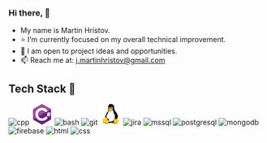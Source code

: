 ### Hi there, 👋
- My name is Martin Hristov.
- ⭐ I’m currently focused on my overall technical improvement.
- 👷 I am open to project ideas and opportunities.
- 📫 Reach me at: j.martinhristov@gmail.com

## Tech Stack 🚀
<p>
<img src="https://cdn.jsdelivr.net/gh/devicons/devicon@latest/icons/cplusplus/cplusplus-original.svg" alt="cpp" width="42" height="42" />         
<img src="https://raw.githubusercontent.com/devicons/devicon/master/icons/csharp/csharp-original.svg" alt="csharp" width="42" height="42" />
<img src="https://www.vectorlogo.zone/logos/gnu_bash/gnu_bash-icon.svg" alt="bash" width="42" height="42" />
<img src="https://www.vectorlogo.zone/logos/git-scm/git-scm-icon.svg" alt="git" width="42" height="42" />
<img src="https://raw.githubusercontent.com/devicons/devicon/master/icons/linux/linux-original.svg" alt="linux" width="42" height="42" />
<img src="https://cdn.jsdelivr.net/gh/devicons/devicon@latest/icons/jira/jira-original.svg"  alt="jira" width="42" height="42"/>
<img src="https://cdn.jsdelivr.net/gh/devicons/devicon@latest/icons/microsoftsqlserver/microsoftsqlserver-original.svg" alt="mssql" width="42" height="42"/>
<img src="https://cdn.jsdelivr.net/gh/devicons/devicon@latest/icons/postgresql/postgresql-original.svg" alt="postgresql" width="42" height="42"/>
<img src="https://cdn.jsdelivr.net/gh/devicons/devicon@latest/icons/mongodb/mongodb-original.svg" alt="mongodb" width="42" height="42" />
<img src="https://www.vectorlogo.zone/logos/firebase/firebase-icon.svg" alt="firebase" width="42" height="42" />
 <img src="https://cdn.jsdelivr.net/gh/devicons/devicon@latest/icons/html5/html5-original.svg" alt="html" width="42" height="42"/>
 <img src="https://cdn.jsdelivr.net/gh/devicons/devicon@latest/icons/css3/css3-original.svg" alt="css" width="42" height="42"/>
</p>
